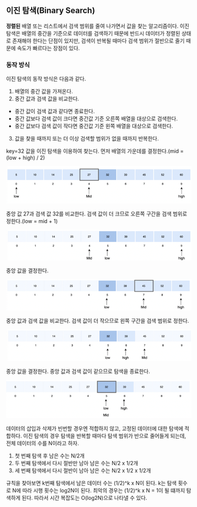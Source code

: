 ## 이진 탐색(Binary Search)

**정렬된** 배열 또는 리스트에서 검색 범위를 줄여 나가면서 값을 찾는 알고리즘이다. 이진 탐색은 배열의 중간을 기준으로 데이터를 검색하기 때문에 반드시 데이터가 정렬된 상태로 존재해야 한다는 단점이 있지만, 검색이 반복될 때마다 검색 범위가 절반으로 줄기 때문에 속도가 빠르다는 장점이 있다.

### 동작 방식

이진 탐색의 동작 방식은 다음과 같다.

1. 배열의 중간 값을 가져온다.
2. 중간 값과 검색 값을 비교한다.
  - 중간 값이 검색 값과 같다면 종료한다.
  - 중간 값보다 검색 값이 크다면 중간값 기준 오른쪽 배열을 대상으로 검색한다.
  - 중간 값보다 검색 값이 작다면 중간값 기준 왼쪽 배열을 대상으로 검색한다.
3. 값을 찾을 때까지 또는 더 이상 검색할 범위가 없을 때까지 반복한다.

key=32 값을 이진 탐색을 이용하여 찾는다. 먼저 배열의 가운데를 결정한다.(mid = (low + high) / 2)

![img](https://github.com/dilmah0203/TIL/blob/main/Image/Binary_Search5.png)

중앙 값 27과 검색 값 32를 비교한다. 검색 값이 더 크므로 오른쪽 구간을 검색 범위로 정한다.(low = mid + 1)

![img2](https://github.com/dilmah0203/TIL/blob/main/Image/Binary_Search4.png)

중앙 값을 결정한다.

![img3](https://github.com/dilmah0203/TIL/blob/main/Image/Binary_Search3.png)

중앙 값과 검색 값을 비교한다. 검색 값이 더 작으므로 왼쪽 구간을 검색 범위로 정한다.

![img4](https://github.com/dilmah0203/TIL/blob/main/Image/Binary_Search2.png)

중앙 값을 결정한다. 중앙 값과 검색 값이 같으므로 탐색을 종료한다.

![img5](https://github.com/dilmah0203/TIL/blob/main/Image/Binary_Search1.png)

데이터의 삽입과 삭제가 빈번할 경우엔 적합하지 않고, 고정된 데이터에 대한 탐색에 적합하다. 이진 탐색의 경우 탐색을 반복할 때마다 탐색 범위가 반으로 줄어들게 되는데, 전체 데이터의 수를 N이라고 하자. 

1) 첫 번째 탐색 후 남은 수는 N/2개
2) 두 번째 탐색에서 다시 절반만 남아 남은 수는 N/2 x 1/2개
3) 세 번째 탐색에서 다시 절반이 남아 남은 수는 N/2 x 1/2 x 1/2개

규칙을 찾아보면 k번째 탐색에서 남은 데이터 수는 (1/2)^k x N이 된다. 
k는 탐색 횟수로 N에 따라 시행 횟수는 log2N이 된다. 최악의 경우는 (1/2)^k x N = 1이 될 떄까지 탐색하게 된다. 따라서 시간 복잡도는 O(log2N)으로 나타낼 수 있다.
